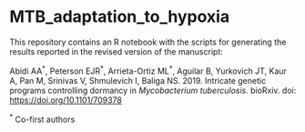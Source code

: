 # MTB_adaptation_to_hypoxia
This repository contains an R notebook with the scripts for generating the results reported in the revised version of the manuscript:

Abidi AA<sup>\*</sup>, Peterson EJR<sup>\*</sup>, Arrieta-Ortiz ML<sup>\*</sup>, Aguilar B, Yurkovich JT, Kaur A, Pan M, Srinivas V, Shmulevich I, Baliga NS. 2019. Intricate genetic programs controlling dormancy in *Mycobacterium tuberculosis*. bioRxiv. doi: https://doi.org/10.1101/709378

<sup>\*</sup> Co-first authors
